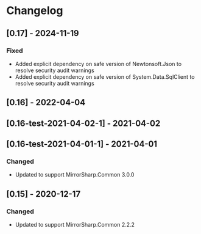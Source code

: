 # Changelog

## [0.17] - 2024-11-19

### Fixed
- Added explicit dependency on safe version of Newtonsoft.Json to resolve security audit warnings
- Added explicit dependency on safe version of System.Data.SqlClient to resolve security audit warnings

## [0.16] - 2022-04-04
## [0.16-test-2021-04-02-1] - 2021-04-02
## [0.16-test-2021-04-01-1] - 2021-04-01

### Changed
- Updated to support MirrorSharp.Common 3.0.0

## [0.15] - 2020-12-17

### Changed
- Updated to support MirrorSharp.Common 2.2.2